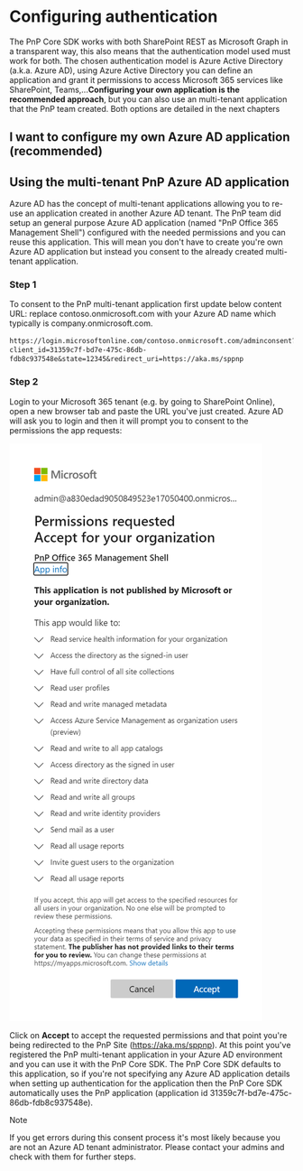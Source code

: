 
# Configuring authentication

The PnP Core SDK works with both SharePoint REST as Microsoft Graph in a transparent way, this also means that the authentication model used must work for both. The chosen authentication model is Azure Active Directory (a.k.a. Azure AD), using Azure Active Directory you can define an application and grant it permissions to access Microsoft 365 services like SharePoint, Teams,...**Configuring your own application is the recommended approach**, but you can also use an multi-tenant application that the PnP team created. Both options are detailed in the next chapters

## I want to configure my own Azure AD application (recommended)



## Using the multi-tenant PnP Azure AD application

Azure AD has the concept of multi-tenant applications allowing you to re-use an application created in another Azure AD tenant. The PnP team did setup an general purpose Azure AD application (named "PnP Office 365 Management Shell") configured with the needed permissions and you can reuse this application. This will mean you don't have to create you're own Azure AD application but instead you consent to the already created multi-tenant application.

### Step 1

To consent to the PnP multi-tenant application first update below content URL: replace contoso.onmicrosoft.com with your Azure AD name which typically is company.onmicrosoft.com.

```
https://login.microsoftonline.com/contoso.onmicrosoft.com/adminconsent?client_id=31359c7f-bd7e-475c-86db-fdb8c937548e&state=12345&redirect_uri=https://aka.ms/sppnp
```

### Step 2

Login to your Microsoft 365 tenant (e.g. by going to SharePoint Online), open a new browser tab and paste the URL you've just created. Azure AD will ask you to login and then it will prompt you to consent to the permissions the app requests:

![PnP Multi-tenant app admin consent](../../images/PnP%20admin%20consent.png)

Click on **Accept** to accept the requested permissions and that point you're being redirected to the PnP Site (https://aka.ms/sppnp). At this point you've registered the PnP multi-tenant application in your Azure AD environment and you can use it with the PnP Core SDK. The PnP Core SDK defaults to this application, so if you're not specifying any Azure AD application details when setting up authentication for the application then the PnP Core SDK automatically uses the PnP application (application id 31359c7f-bd7e-475c-86db-fdb8c937548e).

> [!Note]
> If you get errors during this consent process it's most likely because you are not an Azure AD tenant administrator. Please contact your admins and check with them for further steps.
